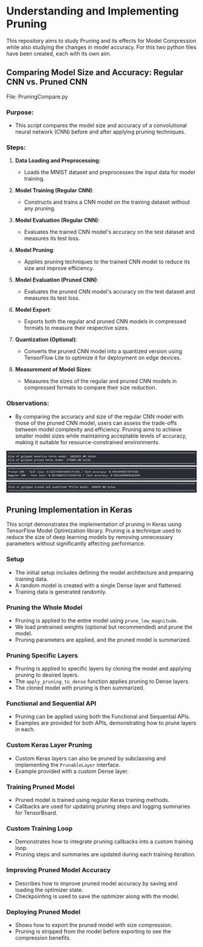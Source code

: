 # Understanding and Implementing Pruning

This repository aims to study Pruning and its effects for Model Compression while also studying the changes in model accuracy. For this two python files have been created, each with its own aim.

## Comparing Model Size and Accuracy: Regular CNN vs. Pruned CNN 
File: PruningCompare.py
### Purpose:
- This script compares the model size and accuracy of a convolutional neural network (CNN) before and after applying pruning techniques.

### Steps:
1. **Data Loading and Preprocessing**:
   - Loads the MNIST dataset and preprocesses the input data for model training.

2. **Model Training (Regular CNN)**:
   - Constructs and trains a CNN model on the training dataset without any pruning.

3. **Model Evaluation (Regular CNN)**:
   - Evaluates the trained CNN model's accuracy on the test dataset and measures its test loss.

4. **Model Pruning**:
   - Applies pruning techniques to the trained CNN model to reduce its size and improve efficiency.

5. **Model Evaluation (Pruned CNN)**:
   - Evaluates the pruned CNN model's accuracy on the test dataset and measures its test loss.

6. **Model Export**:
   - Exports both the regular and pruned CNN models in compressed formats to measure their respective sizes.

7. **Quantization (Optional)**:
   - Converts the pruned CNN model into a quantized version using TensorFlow Lite to optimize it for deployment on edge devices.

8. **Measurement of Model Sizes**:
   - Measures the sizes of the regular and pruned CNN models in compressed formats to compare their size reduction.

### Observations:
- By comparing the accuracy and size of the regular CNN model with those of the pruned CNN model, users can assess the trade-offs between model complexity and efficiency. Pruning aims to achieve smaller model sizes while maintaining acceptable levels of accuracy, making it suitable for resource-constrained environments.

![Compare Accuracy](./Outputs/PruningCompareAccuracy.png)
![Compare Model Size](./Outputs/PruningCompareSize.png)
![Compare Quantized Size](./Outputs/PruningCompareQuatizedSize.png)


## Pruning Implementation in Keras

This script demonstrates the implementation of pruning in Keras using TensorFlow Model Optimization library. Pruning is a technique used to reduce the size of deep learning models by removing unnecessary parameters without significantly affecting performance.

### Setup
- The initial setup includes defining the model architecture and preparing training data.
- A random model is created with a single Dense layer and flattened.
- Training data is generated randomly.

### Pruning the Whole Model
- Pruning is applied to the entire model using `prune_low_magnitude`.
- We load pretrained weights (optional but recommended) and prune the model.
- Pruning parameters are applied, and the pruned model is summarized.

### Pruning Specific Layers
- Pruning is applied to specific layers by cloning the model and applying pruning to desired layers.
- The `apply_pruning_to_dense` function applies pruning to Dense layers.
- The cloned model with pruning is then summarized.

### Functional and Sequential API
- Pruning can be applied using both the Functional and Sequential APIs.
- Examples are provided for both APIs, demonstrating how to prune layers in each.

### Custom Keras Layer Pruning
- Custom Keras layers can also be pruned by subclassing and implementing the `PrunableLayer` interface.
- Example provided with a custom Dense layer.

### Training Pruned Model
- Pruned model is trained using regular Keras training methods.
- Callbacks are used for updating pruning steps and logging summaries for TensorBoard.

### Custom Training Loop
- Demonstrates how to integrate pruning callbacks into a custom training loop.
- Pruning steps and summaries are updated during each training iteration.

### Improving Pruned Model Accuracy
- Describes how to improve pruned model accuracy by saving and loading the optimizer state.
- Checkpointing is used to save the optimizer along with the model.

### Deploying Pruned Model
- Shows how to export the pruned model with size compression.
- Pruning is stripped from the model before exporting to see the compression benefits.